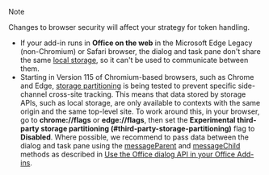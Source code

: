 > [!NOTE]
> Changes to browser security will affect your strategy for token handling.
>
> - If your add-in runs in **Office on the web** in the Microsoft Edge Legacy (non-Chromium) or Safari browser, the dialog and task pane don't share the same [local storage](https://www.w3schools.com/html/html5_webstorage.asp), so it can't be used to communicate between them.
> - Starting in Version 115 of Chromium-based browsers, such as Chrome and Edge, [storage partitioning](https://developer.chrome.com/docs/privacy-sandbox/storage-partitioning/) is being tested to prevent specific side-channel cross-site tracking. This means that data stored by storage APIs, such as local storage, are only available to contexts with the same origin and the same top-level site. To work around this, in your browser, go to **chrome://flags** or **edge://flags**, then set the **Experimental third-party storage partitioning (#third-party-storage-partitioning)** flag to **Disabled**. Where possible, we recommend to pass data between the dialog and task pane using the [messageParent](/javascript/api/office/office.ui#office-office-ui-messageparent-member(1)) and [messageChild](/javascript/api/office/office.dialog#office-office-dialog-messagechild-member(1)) methods as described in [Use the Office dialog API in your Office Add-ins](../develop/dialog-api-in-office-add-ins.md).
